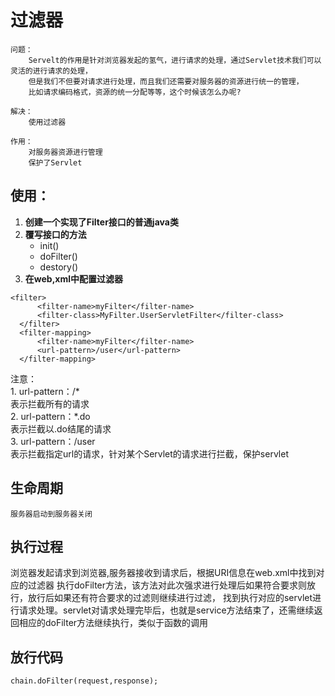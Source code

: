 # 过滤器
    问题：
        Servelt的作用是针对浏览器发起的氢气，进行请求的处理，通过Servlet技术我们可以灵活的进行请求的处理，
        但是我们不但要对请求进行处理，而且我们还需要对服务器的资源进行统一的管理，
        比如请求编码格式，资源的统一分配等等，这个时候该怎么办呢?
        
    解决：
        使用过滤器
        
    作用：
        对服务器资源进行管理
        保护了Servlet
        
        
## 使用：
  1. **创建一个实现了Filter接口的普通java类**
  2. **覆写接口的方法**
      - init()
      - doFilter()
      - destory()
  3. **在web,xml中配置过滤器**
  ```
  <filter>
        <filter-name>myFilter</filter-name>
        <filter-class>MyFilter.UserServletFilter</filter-class>
    </filter>
    <filter-mapping>
        <filter-name>myFilter</filter-name>
        <url-pattern>/user</url-pattern>
    </filter-mapping>
  ```
注意：</br>
    1. url-pattern：/* </br>
        表示拦截所有的请求</br>
    2. url-pattern：*.do </br>
        表示拦截以.do结尾的请求</br>
    3. url-pattern：/user</br>
        表示拦截指定url的请求，针对某个Servlet的请求进行拦截，保护servlet</br>

## 生命周期

    服务器启动到服务器关闭
    
## 执行过程

浏览器发起请求到浏览器,服务器接收到请求后，根据URI信息在web.xml中找到对应的过滤器
执行doFilter方法，该方法对此次强求进行处理后如果符合要求则放行，放行后如果还有符合要求的过滤则继续进行过滤，
找到执行对应的servlet进行请求处理。servlet对请求处理完毕后，也就是service方法结束了，还需继续返回相应的doFilter方法继续执行，类似于函数的调用

## 放行代码
```
chain.doFilter(request,response);
```
